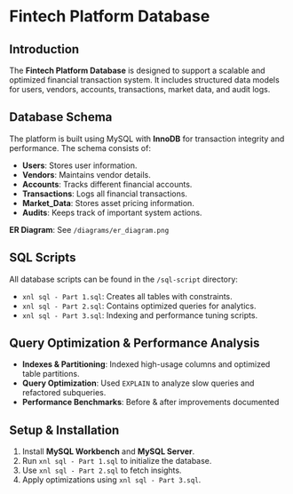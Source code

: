 # Fintech Platform Database

##  Introduction
The **Fintech Platform Database** is designed to support a scalable and optimized financial transaction system. It includes structured data models for users, vendors, accounts, transactions, market data, and audit logs.

##  Database Schema
The platform is built using MySQL with **InnoDB** for transaction integrity and performance. The schema consists of:

- **Users**: Stores user information.
- **Vendors**: Maintains vendor details.
- **Accounts**: Tracks different financial accounts.
- **Transactions**: Logs all financial transactions.
- **Market_Data**: Stores asset pricing information.
- **Audits**: Keeps track of important system actions.

 **ER Diagram**: See `/diagrams/er_diagram.png`

##  SQL Scripts
All database scripts can be found in the `/sql-script` directory:
- `xnl sql - Part 1.sql`: Creates all tables with constraints.
- `xnl sql - Part 2.sql`: Contains optimized queries for analytics.
- `xnl sql - Part 3.sql`: Indexing and performance tuning scripts.

##  Query Optimization & Performance Analysis
- **Indexes & Partitioning**: Indexed high-usage columns and optimized table partitions.
- **Query Optimization**: Used `EXPLAIN` to analyze slow queries and refactored subqueries.
- **Performance Benchmarks**: Before & after improvements documented 

##  Setup & Installation
1. Install **MySQL Workbench** and **MySQL Server**.
2. Run `xnl sql - Part 1.sql` to initialize the database.
3. Use `xnl sql - Part 2.sql` to fetch insights.
4. Apply optimizations using `xnl sql - Part 3.sql`.





